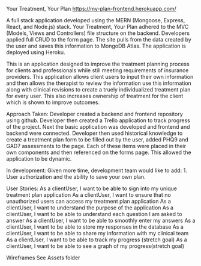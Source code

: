 Your Treatment, Your Plan
https://my-plan-frontend.herokuapp.com/

A full stack application developed using the MERN (Mongoose, Express, React, and Node.js) stack. Your Treatment, Your Plan adhered to the MVC (Models, Views and Controllers) file structure on the backend. Developers applied full CRUD to the form page. The site pulls from the data created by the user and saves this information to MongoDB Atlas. The application is deployed using Heroku.

This is an application designed to improve the treatment planning process for clients and professionals while still meeting requirements of insurance providers. This application allows client users to input their own information and then allows the therapist to review the information use this information along with clinical revisions to create a truely individualized treatment plan for every user. This also increases ownership of treatment for the client which is shown to improve outcomes.

Approach Taken: Developer created a backend and frontend repository using github. Developer then created a Trello application to track progress of the project. Next the basic application was developed and frontend and backend were connected. Developer then used historical knowledge to create a treatment plan form to be filled out by the user, added PHQ9 and GAD7 assessments to the page. Each of these items were placed in their own components and then referenced on the forms page. This allowed the application to be dynamic.

In development: Given more time, development team would like to add: 1. User authorization and the ability to save your own plan.

User Stories: As a clientUser, I want to be able to sign into my unique treatment plan application As a clientUser, I want to ensure that no unauthorized users can access my treatment plan application As a clientUser, I want to understand the purpose of the application As a clientUser, I want to be able to understand each question I am asked to answer As a clientUser, I want to be able to smoothly enter my answers As a clientUser, I want to be able to store my responses in the database As a clientUser, I want to be able to share my information with my clinical team As a clientUser, I want to be able to track my progress (stretch goal) As a clientUser, I want to be able to see a graph of my progress(stretch goal)

Wireframes 
See Assets folder